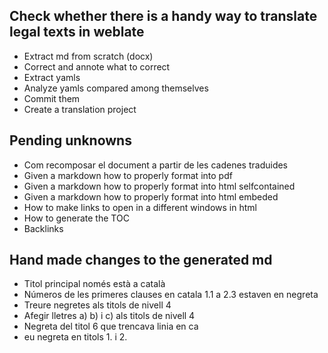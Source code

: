 
## Check whether there is a handy way to translate legal texts in weblate

- Extract md from scratch (docx)
- Correct and annote what to correct
- Extract yamls
- Analyze yamls compared among themselves
- Commit them
- Create a translation project


## Pending unknowns

- Com recomposar el document a partir de les cadenes traduides
- Given a markdown how to properly format into pdf
- Given a markdown how to properly format into html selfcontained
- Given a markdown how to properly format into html embeded
- How to make links to open in a different windows in html
- How to generate the TOC
- Backlinks

## Hand made changes to the generated md

- Titol principal només està a català
- Números de les primeres clauses en catala 1.1 a 2.3 estaven en negreta
- Treure negretes als titols de nivell 4
- Afegir lletres a) b) i c) als titols de nivell 4
- Negreta del titol 6 que trencava linia en ca
- eu negreta en titols 1. i 2.





